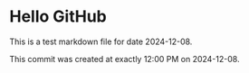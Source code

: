 # Hello GitHub
This is a test markdown file for date 2024-12-08.

This commit was created at exactly 12:00 PM on 2024-12-08.
